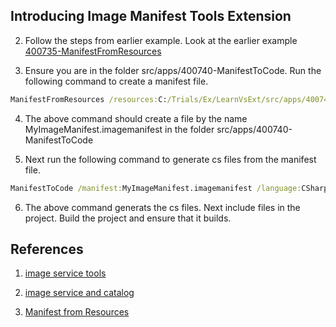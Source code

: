 ## Introducing Image Manifest Tools Extension


2. Follow the steps from earlier example. Look at the earlier example [400735-ManifestFromResources](https://github.com/AvtsVivek/LearnVsExt/tree/main/src/tasks/400735-ManifestFromResources)

3. Ensure you are in the folder src/apps/400740-ManifestToCode. Run the following command to create a manifest file. 

```cmd
ManifestFromResources /resources:C:/Trials/Ex/LearnVsExt/src/apps/400740-ManifestToCode/images/Save.png /assembly:ManifestToCodeAssembly /manifest:MyImageManifest.imagemanifest
```

4. The above command should create a file by the name MyImageManifest.imagemanifest in the folder src/apps/400740-ManifestToCode

5. Next run the following command to generate cs files from the manifest file.

```cmd
ManifestToCode /manifest:MyImageManifest.imagemanifest /language:CSharp /namespace:ManifestToCode /imageIdClass:MyImageIds /monikerClass:MyMonikers /classAccess:public
```

6. The above command generats the cs files. Next include files in the project. Build the project and ensure that it builds.

## References 
1. [image service tools](https://learn.microsoft.com/en-us/visualstudio/extensibility/internals/image-service-tools)

2. [image service and catalog](https://learn.microsoft.com/en-us/visualstudio/extensibility/image-service-and-catalog)

3. [Manifest from Resources](https://learn.microsoft.com/en-us/visualstudio/extensibility/internals/manifest-from-resources)

